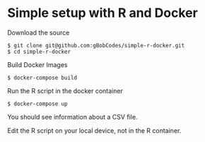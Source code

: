 # Simple setup with R and Docker

Download the source
```
$ git clone git@github.com:gBobCodes/simple-r-docker.git
$ cd simple-r-docker
```

Build Docker Images
```
$ docker-compose build
```

Run the R script in the docker container
```
$ docker-compose up
```

You should see information about a CSV file.

Edit the R script on your local device, not in the R container.

